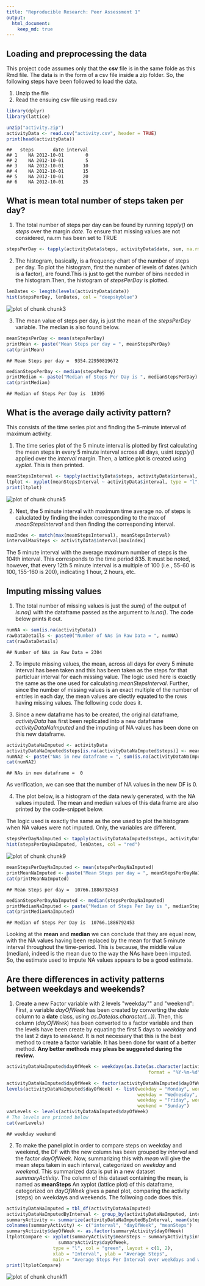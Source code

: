 ```yaml
---
title: "Reproducible Research: Peer Assessment 1"
output: 
  html_document:
    keep_md: true
---
```



## Loading and preprocessing the data
This project code assumes only that the **csv** file is in the same folde as this Rmd file.
The data is in the form of a csv file inside a zip folder. So, the following steps have been followed to load the data.
1. Unzip the file
2. Read the ensuing csv file using read.csv


```r
library(dplyr)
library(lattice)

unzip("activity.zip")
activityData <- read.csv("activity.csv", header = TRUE)
print(head(activityData))
```

```
##   steps       date interval
## 1    NA 2012-10-01        0
## 2    NA 2012-10-01        5
## 3    NA 2012-10-01       10
## 4    NA 2012-10-01       15
## 5    NA 2012-10-01       20
## 6    NA 2012-10-01       25
```

## What is mean total number of steps taken per day?
1. The total number of steps per day can be found by running *tapply()* on *steps* over the margin *date*. To ensure that missing values are not considered, na.rm has been set to TRUE


```r
stepsPerDay <- tapply(activityData$steps, activityData$date, sum, na.rm = TRUE)
```

2. The histogram, basically, is a frequency chart of the number of steps per day. To plot the histogram, first the number of levels of dates (which is a factor), are found.This is just to get the number of bins needed in the histogram.Then, the histogram of *stepsPerDay* is plotted.


```r
lenDates <- length(levels(activityData$date))
hist(stepsPerDay, lenDates, col = "deepskyblue")
```

![plot of chunk chunk3](figure/chunk3-1.png)

3. The mean value of steps per day, is just the mean of the *stepsPerDay* variable. The median is also found below.


```r
meanStepsPerDay <- mean(stepsPerDay)
printMean <- paste("Mean Steps per day = ", meanStepsPerDay)
cat(printMean)
```

```
## Mean Steps per day =  9354.22950819672
```

```r
medianStepsPerDay <- median(stepsPerDay)
printMedian <- paste("Median of Steps Per Day is ", medianStepsPerDay)
cat(printMedian)
```

```
## Median of Steps Per Day is  10395
```

## What is the average daily activity pattern?
This consists of the time series plot and finding the 5-minute interval of maximum activity.
1. The time series plot of the 5 minute interval is plotted by first calculating the mean steps in every 5 minute interval across all days, usint *tapply()* applied over the *interval* margin.
Then, a lattice plot is created using *xyplot*. This is then printed.


```r
meanStepsInterval <- tapply(activityData$steps, activityData$interval, mean, na.rm = TRUE)
ltplot <- xyplot(meanStepsInterval ~ activityData$interval, type = "l", col = "deepskyblue", xlab = "Interval", ylab = "Average Steps", main = "Average Steps Taken")
print(ltplot)
```

![plot of chunk chunk5](figure/chunk5-1.png)

2. Next, the 5 minute interval with maximum time average no. of steps is caluclated by finding the index corresponding to the max of *meanStepsInterval* and then finding the corresponding  interval.


```r
maxIndex <- match(max(meanStepsInterval), meanStepsInterval)
intervalMaxSteps <- activityData$interval[maxIndex]
```

The 5 minute interval with the average maximum number of steps is the 104th interval.
This corresponds to the time period 835. It must be noted, however, that every 12th 5 minute interval is a multiple of 100 (i.e., 55-60 is 100, 155-160 is 200), indicating 1 hour, 2 hours, etc.

## Imputing missing values
1. The total number of missing values is just the *sum()* of the output of *is.na()* with the dataframe passed as the argument to *is.na()*. The code below prints it out.


```r
numNA <- sum(is.na(activityData))
rawDataDetails <- paste0("Number of NAs in Raw Data = ", numNA)
cat(rawDataDetails)
```

```
## Number of NAs in Raw Data = 2304
```

2. To impute missing values, the mean, across all days for every 5 minute interval has been taken and this has been taken as the steps for that particluar interval for each missing value.
The logic used here is exactly the same as the one used for calculating *meanStepsInterval*.
Further, since the number of missing values is an exact multiple of the number of entries in each day, the mean values are diectly equated to the rows having missing values. The following code does it.

3. Since a new dataframe has to be created, the original dataframe, *activityData* has first been replicated into a new dataframe *activityDataNaImputed* and the imputing of NA values has been done on this new dataframe.


```r
activityDataNaImputed <- activityData
activityDataNaImputed$steps[is.na(activityDataNaImputed$steps)] <- meanStepsInterval
numNA2 <- paste("NAs in new dataframe = ", sum(is.na(activityDataNaImputed)))
cat(numNA2)
```

```
## NAs in new dataframe =  0
```
As verification, we can see that the number of NA values in the new DF is 0.

4. The plot below, is a histogram of the data newly generated, with the NA values imputed. The mean and median values of this data frame are also printed by the code-snippet below.

The logic used is exactly the same as the one used to plot the histogram when NA values were not imputed. Only, the variables are different.


```r
stepsPerDayNaImputed <- tapply(activityDataNaImputed$steps, activityDataNaImputed$date, sum)
hist(stepsPerDayNaImputed, lenDates, col = "red")
```

![plot of chunk chunk9](figure/chunk9-1.png)

```r
meanStepsPerDayNaImputed <- mean(stepsPerDayNaImputed)
printMeanNaImputed <- paste("Mean Steps per day = ", meanStepsPerDayNaImputed)
cat(printMeanNaImputed)
```

```
## Mean Steps per day =  10766.1886792453
```

```r
medianStepsPerDayNaImputed <- median(stepsPerDayNaImputed)
printMedianNaImputed <- paste("Median of Steps Per Day is ", medianStepsPerDayNaImputed)
cat(printMedianNaImputed)
```

```
## Median of Steps Per Day is  10766.1886792453
```
Looking at the **mean** and **median** we can conclude that they are equal now, with the NA values having been replaced by the mean for that 5 minute interval throughout the time-period. This is because, the middle value (median), indeed is the mean due to the way the NAs have been imputed. So, the estimate used to impute NA values appears to be a good estimate.

## Are there differences in activity patterns between weekdays and weekends?
1. Create a new Factor variable with 2 levels "weekday"" and "weekend": First, a variable *dayOfWeek* has been created by converting the *date* column to a **date** class, using *as.Date(as.character(...))*. 
Then, this column (*dayOfWeek*) has been converted to a factor variable and then the levels have been create by equating the first 5 days to *weekday* and the last 2 days to *weekend*. It is not necessary that this is the best method to create a factor variable. It has been done for want of a better method. **Any better methods may pleas be suggested during the review.**


```r
activityDataNaImputed$dayOfWeek <- weekdays(as.Date(as.character(activityDataNaImputed$date),
                                                    format = "%Y-%m-%d"))

activityDataNaImputed$dayOfWeek <- factor(activityDataNaImputed$dayOfWeek) 
levels(activityDataNaImputed$dayOfWeek) <- list(weekday = "Monday", weekday = "Tuesday",
                                                weekday = "Wednesday", weekday = "Thursday",
                                                weekday = "Friday", weekend = "Saturday",
                                                weekend = "Sunday")
varLevels <- levels(activityDataNaImputed$dayOfWeek)
# The levels are printed below
cat(varLevels)
```

```
## weekday weekend
```

2. To make the panel plot in order to compare steps on weekday and weekend, the DF with the new column has been grouped by *interval* and the factor *dayOfWeek*. Now, summarizing this with *mean*  will give the mean steps taken in each interval, categorized on *weekday* and *weekend*. This summarized data is put in a new dataset *summaryActivity*. The column of this dataset containing the mean, is named as **meanSteps**
An xyplot (lattice plot) of this dataframe, categorized on *dayOfWeek* gives a panel plot, comparing the activity (steps) on weekdays and weekends. The follwoing code does this.


```r
activityDataNaImputed = tbl_df(activityDataNaImputed)
activityDataNaImputedByInterval <- group_by(activityDataNaImputed, interval, dayOfWeek)
summaryActivity <- summarize(activityDataNaImputedByInterval, mean(steps))
colnames(summaryActivity) <- c("interval", "dayOfWeek", "meanSteps")
summaryActivity$dayOfWeek <- as.factor(summaryActivity$dayOfWeek)
ltplotCompare <- xyplot(summaryActivity$meanSteps ~ summaryActivity$interval | 
                   summaryActivity$dayOfWeek,
                 type = "l", col = "green", layout = c(1, 2),
                 xlab = "Interval", ylab = "Average Steps",
                 main = "Average Steps Per Interval over weekdays and weekends")
print(ltplotCompare)
```

![plot of chunk chunk11](figure/chunk11-1.png)
